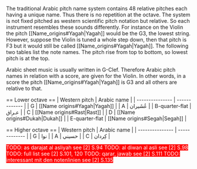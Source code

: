 <!--
 OpenArabicMusicDB
 Copyright (C) 2025 Amir Czwink (amir130@hotmail.de)
  
 This program is free software: you can redistribute it and/or modify
 it under the terms of the GNU Affero General Public License as published by
 the Free Software Foundation, either version 3 of the License, or
 (at your option) any later version.
  
 This program is distributed in the hope that it will be useful,
 but WITHOUT ANY WARRANTY; without even the implied warranty of
 MERCHANTABILITY or FITNESS FOR A PARTICULAR PURPOSE.  See the
 GNU Affero General Public License for more details.
 
 You should have received a copy of the GNU Affero General Public License
 along with this program.  If not, see <http://www.gnu.org/licenses/>.
-->

The traditional Arabic pitch name system contains 48 relative pitches each having a unique name. Thus there is no repetition at the octave. The system is not fixed pitched as western scientific pitch notation but relative. So each instrument resembles these sounds differently. For instance on the Violin the pitch [[Name_origins#Yagah|Yagah]] would be the G3, the lowest string. However, suppose the Violin is tuned a whole step down, then that pitch is F3 but it would still be called [[Name_origins#Yagah|Yagah]].
The following two tables list the note names. The pitch rise from top to bottom, so lowest pitch is at the top.

Arabic sheet music is usually written in G-Clef. Therefore Arabic pitch names in relation with a score, are given for the Violin. In other words, in a score the pitch [[Name_origins#Yagah|Yagah]] is G3 and all others are relative to that.

== Lower octave ==
| Western pitch | Arabic name |
| --------------- | ------------- |
| G | [[Name origins#Yagah|Yagah]] |
| A | عُشَيران |
| B-quarter-flat | عـراق |
| C | [[Name origins#Rast|Rast]] |
| D | [[Name origins#Dukah|Dukah]] |
| E-quarter-flat | [[Name origins#Segah|Segah]] |

== Higher octave ==
| Western pitch | Arabic name |
| --------------- | ------------- |
| G | نوا |
| A | حسيني |
| C | كِردان |


<span style="color:white; background:red">
TODO: as darajat al asliyah see [2] S.94
TODO: al diwan al asli see [2] S.98
TODO: full list see [2] S.101, 120
TODO: qarar, jawab see [2] S.111
TODO: interessant mit den notenlinien see [2] S.135
</span>
